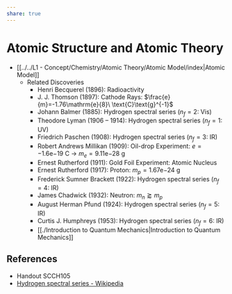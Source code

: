```yaml
---
share: true
---
```


# Atomic Structure and Atomic Theory

- [[../../L1 - Concept/Chemistry/Atomic Theory/Atomic Model/index|Atomic Model]]
	- Related Discoveries
		- Henri Becquerel (1896): Radioactivity
		- J. J. Thomson (1897): Cathode Rays: $\frac{e}{m}=-1.76\mathrm{e}{8}\ \text{C}\text{g}^{-1}$
		- Johann Balmer (1885): Hydrogen spectral series ($n_f=2$: Vis)
		- Theodore Lyman (1906 – 1914): Hydrogen spectral series ($n_f=1$: UV)
		- Friedrich Paschen (1908): Hydrogen spectral series ($n_f=3$: IR)
		- Robert Andrews Millikan (1909): Oil-drop Experiment: $e=-1.6\mathrm{e}{-19}\ \text{C}$ → $m_e=9.11\mathrm{e}{-28}\ \text{g}$
		- Ernest Rutherford (1911): Gold Foil Experiment: Atomic Nucleus
		- Ernest Rutherford (1917): Proton: $m_p=1.67\mathrm{e}{-24}\ \text{g}$
		- Frederick Sumner Brackett (1922): Hydrogen spectral series ($n_f=4$: IR)
		- James Chadwick (1932): Neutron: $m_n\gtrapprox m_p$
		- August Herman Pfund (1924): Hydrogen spectral series ($n_f=5$: IR)
		- Curtis J. Humphreys (1953): Hydrogen spectral series ($n_f=6$: IR)
		- [[./Introduction to Quantum Mechanics|Introduction to Quantum Mechanics]]

## References

- Handout SCCH105
- [Hydrogen spectral series - Wikipedia](https://en.wikipedia.org/wiki/Hydrogen_spectral_series)
